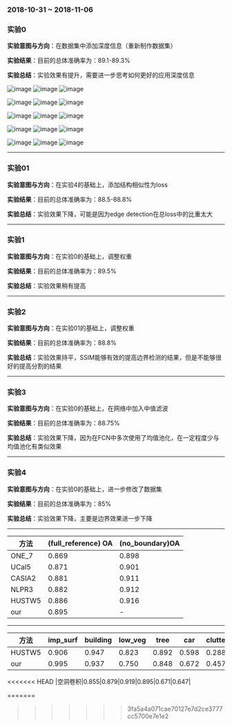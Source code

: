 ### 2018-10-31 ~ 2018-11-06

### **实验0**
**实验意图与方向**：在数据集中添加深度信息（重新制作数据集）

**实验结果**：目前的总体准确率为：89.1-89.3%

**实验总结**：实验效果有提升，需要进一步思考如何更好的应用深度信息

![image](https://github.com/3013216006/seminar/blob/master/18-10-31/1101/0image.png)
![image](https://github.com/3013216006/seminar/blob/master/18-10-31/1101/0gt.png)
![image](https://github.com/3013216006/seminar/blob/master/18-10-31/1101/0res.png)

![image](https://github.com/3013216006/seminar/blob/master/18-10-31/1101/17image.png)
![image](https://github.com/3013216006/seminar/blob/master/18-10-31/1101/17gt.png)
![image](https://github.com/3013216006/seminar/blob/master/18-10-31/1101/17res.png)

![image](https://github.com/3013216006/seminar/blob/master/18-10-31/1101/3image.png)
![image](https://github.com/3013216006/seminar/blob/master/18-10-31/1101/3gt.png)
![image](https://github.com/3013216006/seminar/blob/master/18-10-31/1101/3res.png)

![image](https://github.com/3013216006/seminar/blob/master/18-10-31/1101/4image.png)
![image](https://github.com/3013216006/seminar/blob/master/18-10-31/1101/4gt.png)
![image](https://github.com/3013216006/seminar/blob/master/18-10-31/1101/4res.png)

![image](https://github.com/3013216006/seminar/blob/master/18-10-31/1101/19image.png)
![image](https://github.com/3013216006/seminar/blob/master/18-10-31/1101/19gt.png)
![image](https://github.com/3013216006/seminar/blob/master/18-10-31/1101/19res.png)

---

### **实验01**
**实验意图与方向**：在实验4的基础上，添加结构相似性为loss

**实验结果**：目前的总体准确率为：88.5-88.8%

**实验总结**：实验效果下降，可能是因为edge detection在总loss中的比重太大

---


### **实验1**
**实验意图与方向**：在实验0的基础上，调整权重

**实验结果**：目前的总体准确率为：89.5%

**实验总结**：实验效果稍有提高

---

### **实验2**
**实验意图与方向**：在实验01的基础上，调整权重

**实验结果**：目前的总体准确率为：88.8%

**实验总结**：实验效果持平，SSIM能够有效的提高边界检测的结果，但是不能够很好的提高分割的结果

---


### **实验3**
**实验意图与方向**：在实验0的基础上，在网络中加入中值滤波

**实验结果**：目前的总体准确率为：88.75%

**实验总结**：实验效果下降，因为在FCN中多次使用了均值池化，在一定程度少与均值池化有类似效果

---

### **实验4**
**实验意图与方向**：在实验0的基础上，进一步修改了数据集

**实验结果**：目前的总体准确率为：85%

**实验总结**：实验效果下降，主要是边界效果进一步下降

---

| 方法 | (full_reference) OA | (no_boundary)OA |
| ------ | ------ | ------ |
| ONE_7 | 0.869 | 0.898 |
| UCal5 |  0.871 | 0.901 |
| CASIA2 | 0.881 | 0.911 |
| NLPR3 |  0.882 | 0.912 |
| HUSTW5 | 0.886 | 0.916 |
| our |  0.895 | - |

---
|方法|imp_surf|building |low_veg|tree|car|clutter|
| ------ | ------ | ------ | ------ | ------ | ------ | ------ |
|HUSTW5|0.906 |0.947 |0.823 |0.892 |0.598 |0.288 |
|our|0.995|0.937|0.750|0.848|0.672|0.457|
<<<<<<< HEAD
|空洞卷积|0.855|0.879|0.919|0.895|0.671|0.647|

=======
>>>>>>> 3fa5a4a071cae70127e7d2ce3777cc5700e7e1e2






